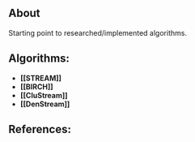 ## About
Starting point to researched/implemented algorithms.
## Algorithms:
- **[[STREAM]]**
- **[[BIRCH]]**
- **[[CluStream]]**
- **[[DenStream]]**
## References:

